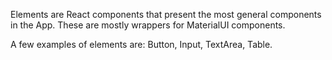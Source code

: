 Elements are React components that present the most general components in the App.  These are mostly wrappers for MaterialUI components.

A few examples of elements are: Button, Input, TextArea, Table.
